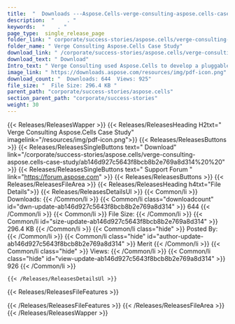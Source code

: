 ```yaml
---
title:  "  Downloads ---Aspose.Cells-verge-consulting-aspose.cells-case-study . " 
description:  "    . " 
keywords:  "    . " 
page_type:  single_release_page
folder_link: " corporate/success-stories/aspose.cells/verge-consulting-aspose.cells-case-study/"
folder_name: " Verge Consulting Aspose.Cells Case Study"
download_link: " /corporate/success-stories/aspose.cells/verge-consulting-aspose.cells-case-study/ab146d927c5643f8bcb8b2e769a8d314"
download_text: " Download"
Intro_text: " Verge Consulting used Aspose.Cells to develop a pluggable Excel Pluggable Export..."
image_link: " https://downloads.aspose.com/resources/img/pdf-icon.png"
download_count: "  Downloads: 644  Views: 925"
file_size: "  File Size: 296.4 KB "
parent_path: "corporate/success-stories/aspose.cells"
section_parent_path: "corporate/success-stories"
weight: 30 
---
```


{{< Releases/ReleasesWapper >}}
  {{< Releases/ReleasesHeading H2txt=" Verge Consulting Aspose.Cells Case Study" imagelink="/resources/img/pdf-icon.png">}}
  {{< Releases/ReleasesButtons >}}
    {{< Releases/ReleasesSingleButtons text=" Download" link="/corporate/success-stories/aspose.cells/verge-consulting-aspose.cells-case-study/ab146d927c5643f8bcb8b2e769a8d314%20%20" >}}
    {{< Releases/ReleasesSingleButtons text=" Support Forum " link="https://forum.aspose.com" >}}
  {{< Releases/ReleasesButtons >}}
  {{< Releases/ReleasesFileArea >}}
    {{< Releases/ReleasesHeading h4txt="File Details">}}
    {{< Releases/ReleasesDetailsUl >}}
            {{< Common/li  >}} Downloads: {{< /Common/li >}} 
      {{< Common/li class="downloadcount" id="dwn-update-ab146d927c5643f8bcb8b2e769a8d314" >}} 644 {{< /Common/li >}} 
      {{< Common/li  >}} File Size: {{< /Common/li >}} 
      {{< Common/li id="size-update-ab146d927c5643f8bcb8b2e769a8d314" >}} 296.4 KB {{< /Common/li >}} 
      {{< Common/li  class="hide" >}} Posted By: {{< /Common/li >}} 
      {{< Common/li class="hide" id="author-update-ab146d927c5643f8bcb8b2e769a8d314" >}} Merit {{< /Common/li >}} 
      {{< Common/li class="hide"  >}} Views: {{< /Common/li >}} 
      {{< Common/li class="hide" id="view-update-ab146d927c5643f8bcb8b2e769a8d314" >}} 926 {{< /Common/li >}} 

    {{< /Releases/ReleasesDetailsUl >}}

  {{< Releases/ReleasesFileFeatures >}}
      
  {{< /Releases/ReleasesFileFeatures >}}
 {{< /Releases/ReleasesFileArea >}}
{{< /Releases/ReleasesWapper >}}


